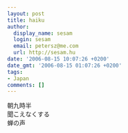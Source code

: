 ```yaml
---
layout: post
title: haiku
author:
  display_name: sesam
  login: sesam
  email: petersz@me.com
  url: http://sesam.hu
date: '2006-08-15 10:07:26 +0200'
date_gmt: '2006-08-15 01:07:26 +0200'
tags:
- Japan
comments: []
---
```


朝九時半  
聞こえなくする  
蝉の声
